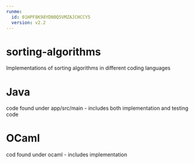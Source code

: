 ```yaml
---
runme:
  id: 01HPF8K98YDN0Q5VMZAJCHCCY5
  version: v2.2
---
```


# sorting-algorithms

Implementations of sorting algorithms in different coding languages

# Java
code found under app/src/main - includes both implementation and testing code

# OCaml
cod found under ocaml - includes implementation
